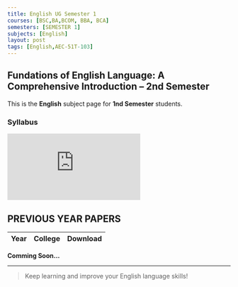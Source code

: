 ```yaml
---
title: English UG Semester 1
courses: [BSC,BA,BCOM, BBA, BCA]
semesters: [SEMESTER 1]
subjects: [English]
layout: post
tags: [English,AEC-51T-103]
---
```


## Fundations of English Language: A Comprehensive Introduction – 2nd Semester

This is the **English** subject page for **1nd Semester** students.

### Syllabus
![English Semester 1 UG Syllabus](https://sainipankaj12.serv00.net/TelegramStream.php?file_id=AgACAgUAAyEGAASQTtqMAAJSImicsxJMImDcStWjlwfP4yjacfkQAAJIyDEb1cboVC65QkjZBBUDAAgBAAMCAAN5AAceBA&file_type=photo)

## PREVIOUS YEAR PAPERS

| Year     | College | Download |
|----------|---------|----------|

**Comming Soon...**


---

> Keep learning and improve your English language skills!
